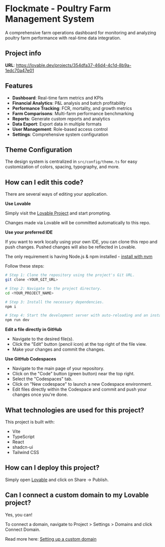 # Flockmate - Poultry Farm Management System

A comprehensive farm operations dashboard for monitoring and analyzing poultry farm performance with real-time data integration.

## Project info

**URL**: https://lovable.dev/projects/354dfa37-46d4-4c1d-8b9a-1edc70a47e01

## Features

- **Dashboard**: Real-time farm metrics and KPIs
- **Financial Analytics**: P&L analysis and batch profitability  
- **Performance Tracking**: FCR, mortality, and growth metrics
- **Farm Comparisons**: Multi-farm performance benchmarking
- **Reports**: Generate custom reports and analytics
- **Data Export**: Export data in multiple formats
- **User Management**: Role-based access control
- **Settings**: Comprehensive system configuration

## Theme Configuration

The design system is centralized in `src/config/theme.ts` for easy customization of colors, spacing, typography, and more.

## How can I edit this code?

There are several ways of editing your application.

**Use Lovable**

Simply visit the [Lovable Project](https://lovable.dev/projects/354dfa37-46d4-4c1d-8b9a-1edc70a47e01) and start prompting.

Changes made via Lovable will be committed automatically to this repo.

**Use your preferred IDE**

If you want to work locally using your own IDE, you can clone this repo and push changes. Pushed changes will also be reflected in Lovable.

The only requirement is having Node.js & npm installed - [install with nvm](https://github.com/nvm-sh/nvm#installing-and-updating)

Follow these steps:

```sh
# Step 1: Clone the repository using the project's Git URL.
git clone <YOUR_GIT_URL>

# Step 2: Navigate to the project directory.
cd <YOUR_PROJECT_NAME>

# Step 3: Install the necessary dependencies.
npm i

# Step 4: Start the development server with auto-reloading and an instant preview.
npm run dev
```

**Edit a file directly in GitHub**

- Navigate to the desired file(s).
- Click the "Edit" button (pencil icon) at the top right of the file view.
- Make your changes and commit the changes.

**Use GitHub Codespaces**

- Navigate to the main page of your repository.
- Click on the "Code" button (green button) near the top right.
- Select the "Codespaces" tab.
- Click on "New codespace" to launch a new Codespace environment.
- Edit files directly within the Codespace and commit and push your changes once you're done.

## What technologies are used for this project?

This project is built with:

- Vite
- TypeScript
- React
- shadcn-ui
- Tailwind CSS

## How can I deploy this project?

Simply open [Lovable](https://lovable.dev/projects/354dfa37-46d4-4c1d-8b9a-1edc70a47e01) and click on Share -> Publish.

## Can I connect a custom domain to my Lovable project?

Yes, you can!

To connect a domain, navigate to Project > Settings > Domains and click Connect Domain.

Read more here: [Setting up a custom domain](https://docs.lovable.dev/features/custom-domain#custom-domain)
